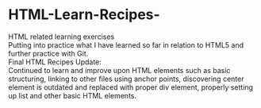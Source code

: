 # HTML-Learn-Recipes-
HTML related learning exercises<br />
Putting into practice what I have learned so far in relation to HTML5 and further practice with Git. <br />
Final HTML Recipes Update: <br />
Continued to learn and improve upon HTML elements such as basic structuring, linking to other files using anchor points, discovering center element is outdated and replaced with proper div element, properly setting up list and other basic HTML elements. 